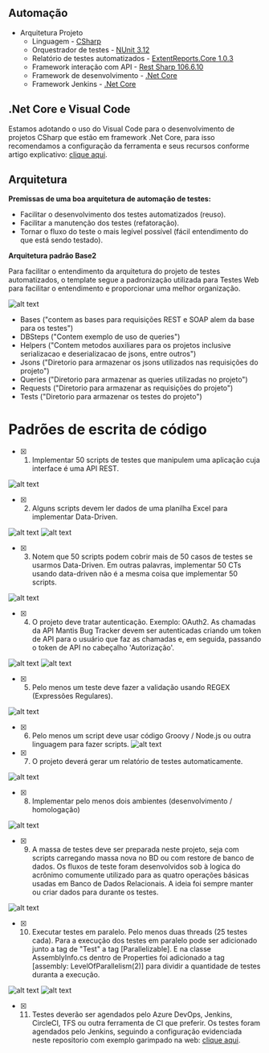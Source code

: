 ## Automação

- Arquitetura Projeto
	- Linguagem		- [CSharp](https://docs.microsoft.com/pt-br/dotnet/csharp/ "CSharp")
	- Orquestrador de testes - [NUnit 3.12](https://github.com/nunit/nunit "NUnit 3.12")
	- Relatório de testes automatizados - [ExtentReports.Core 1.0.3](https://www.nuget.org/packages/ExtentReports.Core/)
	- Framework interação com API - [Rest Sharp 106.6.10](http://restsharp.org/ "RestSharp 106.6.10") 
	- Framework de desenvolvimento - [.Net Core](https://dotnet.microsoft.com/download/dotnet-core/3.1)
  - Framework Jenkins - [.Net Core](https://get.jenkins.io/war-stable/2.263.1/ "Jenkins 2.263.1")

## .Net Core e Visual Code
Estamos adotando o uso do Visual Code para o desenvolvimento de projetos CSharp que estão em framework .Net Core, para isso recomendamos a configuração da ferramenta e seus recursos conforme artigo explicativo: [clique aqui](https://medium.com/@saymowan/configurando-seu-vscode-para-desenvolver-projetos-de-testes-automatizados-netcore-nunit-476e73aa7b01).

## Arquitetura

**Premissas de uma boa arquitetura de automação de testes:**
*  Facilitar o desenvolvimento dos testes automatizados (reuso).
*  Facilitar a manutenção dos testes (refatoração).
*  Tornar o fluxo do teste o mais legível possível (fácil entendimento do que está sendo testado).

**Arquitetura padrão Base2**

Para facilitar o entendimento da arquitetura do projeto de testes automatizados, o template segue a padronização utilizada para Testes Web para facilitar o entendimento e proporcionar uma melhor organização.

![alt text](https://i.imgur.com/EXC4keZ.png)

  - Bases ("contem as bases para requisições REST e SOAP alem da base para os testes")
  - DBSteps ("Contem exemplo de uso de queries")
  - Helpers ("Contem metodos auxiliares para os projetos inclusive serializacao e deserializacao de jsons, entre outros")
  - Jsons ("Diretorio para armazenar os jsons utilizados nas requisições do projeto")
  - Queries ("Diretorio para armazenar as queries utilizadas no projeto")
  - Requests ("Diretorio para armazenar as requisições do projeto")
  - Tests ("Diretorio para armazenar os testes do projeto")


# Padrões de escrita de código

- [x] 1) Implementar 50 scripts de testes que manipulem uma aplicação cuja interface é uma API
REST.

![alt text](https://i.imgur.com/BSGLaAz.png)

- [x] 2) Alguns scripts devem ler dados de uma planilha Excel para implementar Data-Driven.

![alt text](https://i.imgur.com/1BuWlxA.png) ![alt text](https://i.imgur.com/t0djf3K.png)

- [x] 3) Notem que 50 scripts podem cobrir mais de 50 casos de testes se usarmos Data-Driven. Em
outras palavras, implementar 50 CTs usando data-driven não é a mesma coisa que
implementar 50 scripts.

![alt text](https://i.imgur.com/PBcQea6.png)

- [x] 4) O projeto deve tratar autenticação. Exemplo: OAuth2.
As chamadas da API Mantis Bug Tracker devem ser autenticadas criando um token de API para o usuário que faz as chamadas e, em seguida, passando o token de API no cabeçalho 'Autorização'.

![alt text](https://i.imgur.com/N6NWBgt.png) ![alt text](https://i.imgur.com/w17EZ7A.png)

- [x] 5) Pelo menos um teste deve fazer a validação usando REGEX (Expressões Regulares).

![alt text](https://i.imgur.com/plPh0YT.png)

- [x] 6) Pelo menos um script deve usar código Groovy / Node.js ou outra linguagem para fazer
scripts.
![alt text]()

- [x] 7) O projeto deverá gerar um relatório de testes automaticamente.

![alt text](https://i.imgur.com/gI9wd0f.png)

- [x] 8) Implementar pelo menos dois ambientes (desenvolvimento / homologação)

![alt text](https://i.imgur.com/M2pOKwi.png)

- [x] 9) A massa de testes deve ser preparada neste projeto, seja com scripts carregando massa
nova no BD ou com restore de banco de dados. Os fluxos de teste foram desenvolvidos sob à logica do acrônimo comumente utilizado para as quatro operações básicas usadas em Banco de Dados Relacionais.
A ideia foi sempre manter ou criar dados para durante os testes.

![alt text](https://i.imgur.com/BC9c3Bh.png)

- [x] 10) Executar testes em paralelo. Pelo menos duas threads (25 testes cada).
Para a execução dos testes em paralelo pode ser adicionado junto a tag de "Test" a tag [Parallelizable]. E na classe AssemblyInfo.cs dentro de Properties foi adicionado a tag [assembly: LevelOfParallelism(2)] para dividir a quantidade de testes duranta a execução.

![alt text](https://i.imgur.com/icECO7B.png) ![alt text](https://i.imgur.com/x28pgIV.png)

- [x] 11) Testes deverão ser agendados pelo Azure DevOps, Jenkins, CircleCI, TFS ou outra
ferramenta de CI que preferir.
Os testes foram agendados pelo Jenkins, seguindo a configuração evidenciada neste repositorio com exemplo garimpado na web: 
[clique aqui](https://github.com/williammelquiades/jenkinsCICDStepByStep).